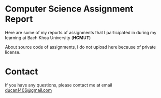 # Computer Science Assignment Report

Here are some of my reports of assignments that I participated in during my learning at Bach Khoa University (**HCMUT**)

About source code of assignments, I do not upload here because of private license.

# Contact

If you have any questions, please contact me at email [ducan1406@gmail.com](ducan1406@gmail.com)
